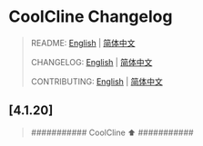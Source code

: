 # CoolCline Changelog
> README: [English](README_en.md) | [简体中文](https://gitee.com/coolcline/coolcline/blob/main/README.md)
>
> CHANGELOG: [English](CHANGELOG.md) | [简体中文](https://gitee.com/coolcline/coolcline/blob/main/CHANGELOG_zh.md)
>
> CONTRIBUTING: [English](CONTRIBUTING.md) | [简体中文](https://gitee.com/coolcline/coolcline/blob/main/CONTRIBUTING_zh.md)

## [4.1.20]

> ########### CoolCline ⬆️ ###########
